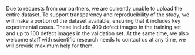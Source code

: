 Due to requests from our partners, we are currently unable to upload the entire dataset. To support transparency and reproducibility of the study, we will make a portion of the dataset available, ensuring that it includes key experimental cases. These include 400 defect images in the training set and up to 100 defect images in the validation set. At the same time, we also welcome staff with scientific research needs to contact us at any time, we will provide maximum help for them.
